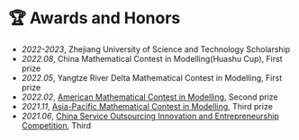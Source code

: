 # 🏆 Awards and Honors
- *2022-2023*, Zhejiang University of Science and Technology Scholarship
- *2022.08*, China Mathematical Contest in Modelling(Huashu Cup), First prize
- *2022.05*, Yangtze River Delta Mathematical Contest in Modelling, First prize
- *2022.02*, [American Mathematical Contest in Modelling](https://www.comap.com/contests/mcm-icm), Second prize
- *2021.11*, [Asia-Pacific Mathematical Contest in Modelling](http://www.apmcm.org/?language=en), Third prize
- *2021.06*, [China Service Outsourcing Innovation and Entrepreneurship Competition](http://www.fwwb.org.cn/), Third 

<!-- - *2022.11*, [International College Students' Innovation Competition](https://www.pilcchina.org/home), Second prize (TOP 0.03%)


- *2022.08*, China Mathematical Contest in Modelling(Huashu Cup), First prize
- *2022.05*, Yangtze River Delta Mathematical Contest in Modelling, First prize
- *2022.02*, [American Mathematical Contest in Modelling](https://www.comap.com/contests/mcm-icm), Second prize
- *2021.11*, [Asia-Pacific Mathematical Contest in Modelling](http://www.apmcm.org/?language=en), Third prize
- *2021.06*, [China Service Outsourcing Innovation and Entrepreneurship Competition](http://www.fwwb.org.cn/), Third prize
- *2021.05*, Funding from China's National Innovation and Entrepreneurship Training Programme for College Students -->